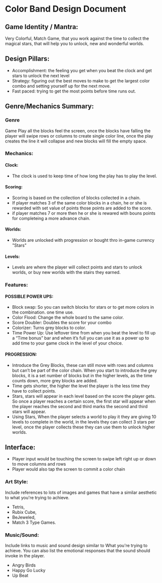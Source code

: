 # Color Band Design Document

## Game Identity / Mantra: 
Very Colorful, Match Game, that you work against the time to collect the magical stars, that will help you to unlock, new and wonderful worlds. 

## Design Pillars:
- Accomplishment: the feeling you get when you beat the clock and get stars to unlock the next level
- Strategy: figuring out the best moves to make to get the largest color combo and setting yourself up for the next move.  
- Fast paced: trying to get the most points before time runs out. 

## Genre/Mechanics Summary:

### Genre

Game Play all the blocks feel the screen, once the blocks have falling the player will swipe rows or columns to create single color line, once the play creates the line it will collapse and new blocks will fill the empty space.

### Mechanics:

#### Clock:
- The clock is used to keep time of how long the play has to play the level.
#### Scoring:
- Scoring is based on the collection of blocks collected in a chain.
- If player matches 3 of the same color blocks in a chain, he or she is rewarded with set value of points those points are added to the score.
- if player matches 7 or more then he or she is rewared with bouns points for completeing a more advance chain. 

#### Worlds:
- Worlds are unlocked with progression or bought thro in-game currency "Stars"

#### Levels:
- Levels are where the player will collect points and stars to unlock worlds, or buy new worlds with the stairs they earned.

### Features: 

#### POSSIBLE POWER UPS:
- Block swap: So you can switch blocks for stars or to get more colors in the combination. one time use.
- Color Flood: Change the whole board to the same color. 
- Score Doubler: Doubles the score for your combo
- Colorizer: Turns grey blocks to color.
- Time Power Up: Use leftover time from when you beat the level to fill up a “Time bonus” bar and when it’s full you can use it as a power up to add time to your game clock in the level of your choice. 

#### PROGRESSION:
- Introduce the Grey Blocks, these can still move with rows and columns but can’t be part of the color chain. When you start to introduce the grey blocks, it is a set number of blocks but in the higher levels, as the time counts down, more grey blocks are added.
- Time gets shorter, the higher the level the player is the less time they have to collect points. 
- Stars, stars will appear in each level based on the score the player gets. So once a player reaches a certain score, the first star will appear when the player reaches the second and third marks the second and third stars will appear. 
- Using Stars, When the player selects a world to play it they are giving 10 levels to complete in the world, in the levels they can collect 3 stars per level, once the player collects these they can use them to unlock higher worlds. 

## Interface: 
- Player input would be touching the screen to swipe left right up or down to move columns and rows
- Player would also tap the screen to commit a color chain 

### Art Style: 
Include references to lots of images and games that have a similar aesthetic to what you're trying to achieve. 

- Tetris, 
- Rubix Cube, 
- BeJeweled, 
- Match 3 Type Games.

### Music/Sound: 
Include links to music and sound design similar to What you're trying to achieve. You can also list the emotional responses that the sound should invoke in the player.

- Angry Birds
- Happy Go Lucky
- Up Beat


